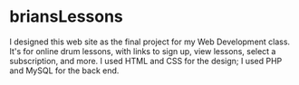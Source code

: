 # briansLessons
I designed this web site as the final project for my Web Development class.  It's for online drum lessons, with links to sign up, view lessons, select a subscription, and more.  I used HTML and CSS for the design; I used PHP and MySQL for the back end.


